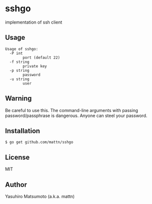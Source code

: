 # sshgo

implementation of ssh client

## Usage

```
Usage of sshgo:
  -P int
    	port (default 22)
  -f string
    	private key
  -p string
    	password
  -u string
    	user
```

## Warning

Be careful to use this. The command-line arguments with passing password/passphrase is dangerous. Anyone can steel your password.

## Installation

```
$ go get github.com/mattn/sshgo
```

## License

MIT

## Author

Yasuhiro Matsumoto (a.k.a. mattn)

